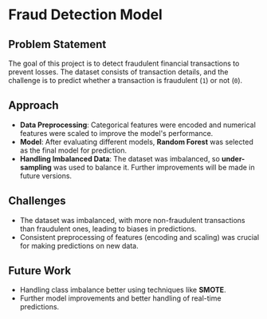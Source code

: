 # Fraud Detection Model

## Problem Statement

The goal of this project is to detect fraudulent financial transactions to prevent losses. The dataset consists of transaction details, and the challenge is to predict whether a transaction is fraudulent (`1`) or not (`0`).

## Approach

- **Data Preprocessing**: Categorical features were encoded and numerical features were scaled to improve the model's performance.
- **Model**: After evaluating different models, **Random Forest** was selected as the final model for prediction.
- **Handling Imbalanced Data**: The dataset was imbalanced, so **under-sampling** was used to balance it. Further improvements will be made in future versions.

## Challenges

- The dataset was imbalanced, with more non-fraudulent transactions than fraudulent ones, leading to biases in predictions.
- Consistent preprocessing of features (encoding and scaling) was crucial for making predictions on new data.

## Future Work

- Handling class imbalance better using techniques like **SMOTE**.
- Further model improvements and better handling of real-time predictions.


